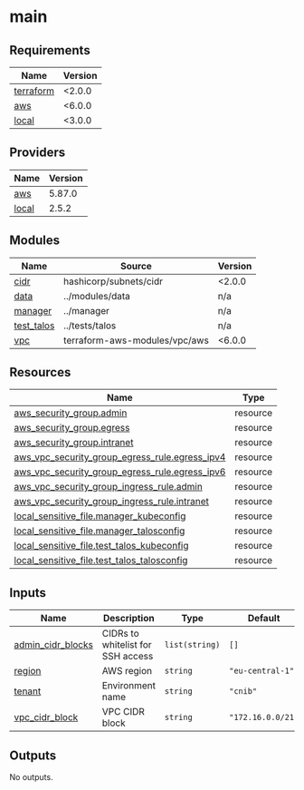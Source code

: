 # main

<!-- BEGIN_TF_DOCS -->
## Requirements

| Name | Version |
|------|---------|
| <a name="requirement_terraform"></a> [terraform](#requirement\_terraform) | <2.0.0 |
| <a name="requirement_aws"></a> [aws](#requirement\_aws) | <6.0.0 |
| <a name="requirement_local"></a> [local](#requirement\_local) | <3.0.0 |

## Providers

| Name | Version |
|------|---------|
| <a name="provider_aws"></a> [aws](#provider\_aws) | 5.87.0 |
| <a name="provider_local"></a> [local](#provider\_local) | 2.5.2 |

## Modules

| Name | Source | Version |
|------|--------|---------|
| <a name="module_cidr"></a> [cidr](#module\_cidr) | hashicorp/subnets/cidr | <2.0.0 |
| <a name="module_data"></a> [data](#module\_data) | ../modules/data | n/a |
| <a name="module_manager"></a> [manager](#module\_manager) | ../manager | n/a |
| <a name="module_test_talos"></a> [test\_talos](#module\_test\_talos) | ../tests/talos | n/a |
| <a name="module_vpc"></a> [vpc](#module\_vpc) | terraform-aws-modules/vpc/aws | <6.0.0 |

## Resources

| Name | Type |
|------|------|
| [aws_security_group.admin](https://registry.terraform.io/providers/hashicorp/aws/latest/docs/resources/security_group) | resource |
| [aws_security_group.egress](https://registry.terraform.io/providers/hashicorp/aws/latest/docs/resources/security_group) | resource |
| [aws_security_group.intranet](https://registry.terraform.io/providers/hashicorp/aws/latest/docs/resources/security_group) | resource |
| [aws_vpc_security_group_egress_rule.egress_ipv4](https://registry.terraform.io/providers/hashicorp/aws/latest/docs/resources/vpc_security_group_egress_rule) | resource |
| [aws_vpc_security_group_egress_rule.egress_ipv6](https://registry.terraform.io/providers/hashicorp/aws/latest/docs/resources/vpc_security_group_egress_rule) | resource |
| [aws_vpc_security_group_ingress_rule.admin](https://registry.terraform.io/providers/hashicorp/aws/latest/docs/resources/vpc_security_group_ingress_rule) | resource |
| [aws_vpc_security_group_ingress_rule.intranet](https://registry.terraform.io/providers/hashicorp/aws/latest/docs/resources/vpc_security_group_ingress_rule) | resource |
| [local_sensitive_file.manager_kubeconfig](https://registry.terraform.io/providers/hashicorp/local/latest/docs/resources/sensitive_file) | resource |
| [local_sensitive_file.manager_talosconfig](https://registry.terraform.io/providers/hashicorp/local/latest/docs/resources/sensitive_file) | resource |
| [local_sensitive_file.test_talos_kubeconfig](https://registry.terraform.io/providers/hashicorp/local/latest/docs/resources/sensitive_file) | resource |
| [local_sensitive_file.test_talos_talosconfig](https://registry.terraform.io/providers/hashicorp/local/latest/docs/resources/sensitive_file) | resource |

## Inputs

| Name | Description | Type | Default | Required |
|------|-------------|------|---------|:--------:|
| <a name="input_admin_cidr_blocks"></a> [admin\_cidr\_blocks](#input\_admin\_cidr\_blocks) | CIDRs to whitelist for SSH access | `list(string)` | `[]` | no |
| <a name="input_region"></a> [region](#input\_region) | AWS region | `string` | `"eu-central-1"` | no |
| <a name="input_tenant"></a> [tenant](#input\_tenant) | Environment name | `string` | `"cnib"` | no |
| <a name="input_vpc_cidr_block"></a> [vpc\_cidr\_block](#input\_vpc\_cidr\_block) | VPC CIDR block | `string` | `"172.16.0.0/21"` | no |

## Outputs

No outputs.
<!-- END_TF_DOCS -->
